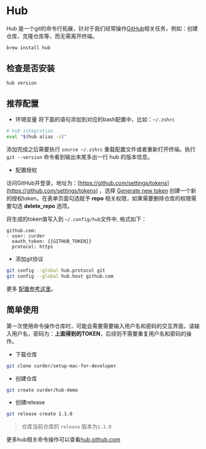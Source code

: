 # Hub

Hub 是一个git的命令行拓展，针对于我们经常操作[GitHub](https://github.com)相关任务，例如：创建仓库、克隆仓库等，而无需离开终端。

```bash
brew install hub
```

## 检查是否安装

```bash
hub version
```

## 推荐配置

- 环境变量
将下面的语句添加到对应的bash配置中，比如：`~/.zshrc`
```bash
# hub integration
eval "$(hub alias -s)"
```
添加完成之后需要执行 `source ~/.zshrc` 重载配置文件或者重新打开终端。执行 `git --version` 命令看到输出末尾多出一行 hub 的版本信息。

- 配置授权

访问GitHub并登录，地址为：[https://github.com/settings/tokens](https://github.com/settings/tokens) ，选择 [Generate new token](https://github.com/settings/tokens/new) 创建一个新的授权token。在表单页面勾选赋予 **repo** 相关权限，如果需要删除仓库的权限需要勾选 **delete_repo** 选项。

将生成的token值写入到 `~/.config/hub`文件中, 格式如下：

```
github.com:
- user: curder
  oauth_token: {{GITHUB_TOKEN}}
  protocol: https
```

- 添加git协议

```bash
git config --global hub.protocol git
git config --global hub.host github.com
```



更多 [配置参考这里](https://hub.github.com/hub.1.html#configuration)。

## 简单使用

第一次使用命令操作仓库时，可能会需要需要输入用户名和密码的交互界面，请输入用户名，密码为：**上面得到的TOKEN**，后续则不需要重复用户名和密码的操作。

- 下载仓库
```bash
git clone curder/setup-mac-for-developer
```

- 创建仓库
```bash
git create curder/hub-demo
```

- 创建release
```bash
git release create 1.1.0
```
> 仓库当前仓库的 `release` 版本为`1.1.0`

更多hub相关命令操作可以查看[hub.github.com](https://hub.github.com/)
